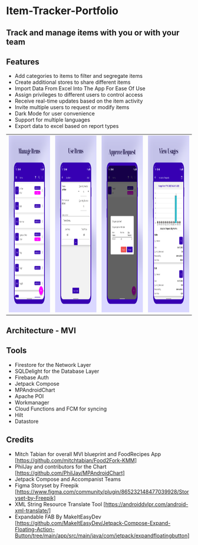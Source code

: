 # Item-Tracker-Portfolio

## Track and manage items with you or with your team
## Features
* Add categories to items to filter and segregate items
* Create additional stores to share different items
* Import Data From Excel Into The App For Ease Of Use
* Assign privileges to different users to control access
* Receive real-time updates based on the item activity
* Invite multiple users to request or modify items
* Dark Mode for user convenience
* Support for multiple languages
* Export data to excel based on report types

<!-- ![alt text](https://github.com/Cj-Rodriguez101/Item-Tracker-Portfolio/blob/main/item%20tracker%20screenshots.svg) -->

<!-- <div style="width:400px; height:60px; overflow-x: auto; white-space: nowrap;">
  <img src="https://github.com/Cj-Rodriguez101/Item-Tracker-Portfolio/blob/main/screenshots/manageItemsHotspotFinal.png" alt="Employee data" title="">
  <img src="https://github.com/Cj-Rodriguez101/Item-Tracker-Portfolio/blob/main/screenshots/useItemsHotspotFinal.png" alt="Employee data" title="">
  <img src="https://github.com/Cj-Rodriguez101/Item-Tracker-Portfolio/blob/main/screenshots/approveRequestHotspotFinal.png" alt="Employee data" title="">
  <img src="https://github.com/Cj-Rodriguez101/Item-Tracker-Portfolio/blob/main/screenshots/viewUsageHotspotFinal.png" alt="Employee data" title="">
<div> -->
<!-- ![](https://github.com/Cj-Rodriguez101/Item-Tracker-Portfolio/blob/main/screenshots/manageItemsHotspotFinal.png)  |  ![](https://github.com/Cj-Rodriguez101/Item-Tracker-Portfolio/blob/main/screenshots/useItemsHotspotFinal.png) -->
<!-- <img src="https://github.com/Cj-Rodriguez101/Item-Tracker-Portfolio/blob/main/item%20tracker%20screenshots.svg" alt="Employee data" title="Screenshots"> -->

<table>
  <tr>
    <td><img src="https://github.com/Cj-Rodriguez101/Item-Tracker-Portfolio/blob/main/screenshots/manageItemsHotspotFinal.png" width=270 height=480></td>
    <td><img src="https://github.com/Cj-Rodriguez101/Item-Tracker-Portfolio/blob/main/screenshots/useItemsHotspotFinal.png" width=270 height=480></td>
    <td><img src="https://github.com/Cj-Rodriguez101/Item-Tracker-Portfolio/blob/main/screenshots/approveRequestHotspotFinal.png" width=270 height=480></td>
    <td><img src="https://github.com/Cj-Rodriguez101/Item-Tracker-Portfolio/blob/main/screenshots/viewUsageHotspotFinal.png" width=270 height=480></td>
  </tr>
 </table>

## Architecture - MVI
## Tools
* Firestore for the Network Layer
* SQLDelight for the Database Layer
* Firebase Auth
* Jetpack Compose
* MPAndroidChart
* Apache POI
* Workmanager
* Cloud Functions and FCM for syncing
* Hilt
* Datastore

## Credits
* Mitch Tabian for overall MVI blueprint and FoodRecipes App [https://github.com/mitchtabian/Food2Fork-KMM]
* PhilJay and contributors for the Chart [https://github.com/PhilJay/MPAndroidChart]
* Jetpack Compose and Accompanist Teams
* Figma Storyset by Freepik [https://www.figma.com/community/plugin/865232148477039928/Storyset-by-Freepik]
* XML String Resource Translate Tool [https://androiddvlpr.com/android-xml-translate/]
* Expandable FAB By MakeItEasyDev [https://github.com/MakeItEasyDev/Jetpack-Compose-Expand-Floating-Action-Button/tree/main/app/src/main/java/com/jetpack/expandfloatingbutton]
